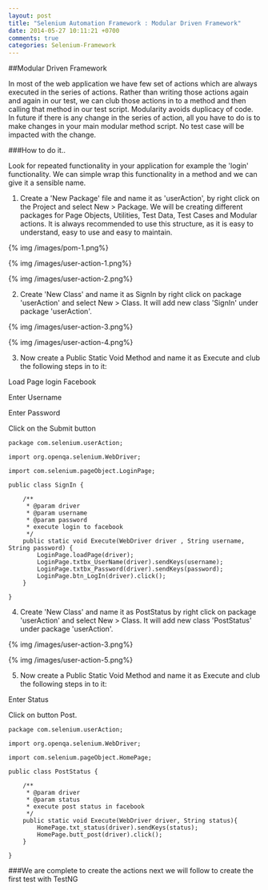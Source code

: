 ```yaml
---
layout: post
title: "Selenium Automation Framework : Modular Driven Framework"
date: 2014-05-27 10:11:21 +0700
comments: true
categories: Selenium-Framework
---
```


##Modular Driven Framework

In most of the web application we have few set of actions which are always executed in the series of actions. Rather than writing those actions again and again in our test, we can club those actions in to a method and then calling that method in our test script. Modularity avoids duplicacy of code. In future if there is any change in the series of action, all you have to do is to make changes in your main modular method script. No test case will be impacted with the change.

###How to do it..

Look for repeated functionality in your application for example the 'login' functionality. We can simple wrap this functionality in a method and we can give it a sensible name.

1) Create a 'New Package' file and name it as 'userAction', by right click on the Project and select New > Package. We will be creating different packages for Page Objects, Utilities, Test Data, Test Cases and Modular actions. It is always recommended to use this structure, as it is easy to understand, easy to use and easy to maintain.

{% img /images/pom-1.png%}

{% img /images/user-action-1.png%}

{% img /images/user-action-2.png%}

2) Create 'New Class' and name it as SignIn by right click on package 'userAction' and select New > Class. It will add new class 'SignIn' under package 'userAction'.

{% img /images/user-action-3.png%}

{% img /images/user-action-4.png%}

3) Now create a Public Static Void Method and name it as Execute  and club the following steps in to it:

Load Page login Facebook

Enter Username

Enter Password

Click on the Submit button

```
package com.selenium.userAction;

import org.openqa.selenium.WebDriver;

import com.selenium.pageObject.LoginPage;

public class SignIn {

	/**
	 * @param driver
	 * @param username
	 * @param password
	 * execute login to facebook
	 */
	public static void Execute(WebDriver driver , String username, String password) {
		LoginPage.loadPage(driver);
		LoginPage.txtbx_UserName(driver).sendKeys(username);
		LoginPage.txtbx_Password(driver).sendKeys(password);
		LoginPage.btn_LogIn(driver).click();
	}

}

```

4) Create 'New Class' and name it as PostStatus by right click on package 'userAction' and select New > Class. It will add new class 'PostStatus' under package 'userAction'.

{% img /images/user-action-3.png%}

{% img /images/user-action-5.png%}

5) Now create a Public Static Void Method and name it as Execute  and club the following steps in to it:

Enter Status

Click on button Post.


```
package com.selenium.userAction;

import org.openqa.selenium.WebDriver;

import com.selenium.pageObject.HomePage;

public class PostStatus {
	
	/**
	 * @param driver
	 * @param status
	 * execute post status in facebook
	 */
	public static void Execute(WebDriver driver, String status){
		HomePage.txt_status(driver).sendKeys(status);
		HomePage.butt_post(driver).click();
	}
	
}

```

###We are complete to create the actions next we will follow to create the first test with TestNG